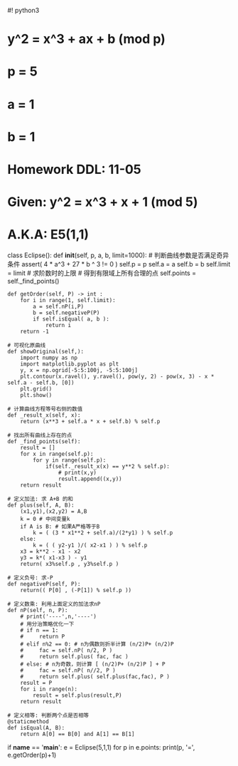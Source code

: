 #! python3

# y^2 = x^3 + ax + b (mod p)
# p = 5
# a = 1
# b = 1

# Homework DDL: 11-05
# Given: y^2 = x^3 + x + 1 (mod 5)
# A.K.A: E5(1,1)

class Eclipse():
    def __init__(self, p, a, b, limit=1000):
        # 判断曲线参数是否满足奇异条件
        assert( 4 * a^3 + 27 * b ^ 3 != 0 )
        self.p = p
        self.a = a
        self.b = b
        self.limit = limit # 求阶数时的上限
        # 得到有限域上所有合理的点
        self.points = self._find_points()
    
    def getOrder(self, P) -> int :
        for i in range(1, self.limit):
            a = self.nP(i,P)
            b = self.negativeP(P)
            if self.isEqual( a, b ):
                return i
        return -1
        
    # 可视化原曲线
    def showOriginal(self,):
        import numpy as np
        import matplotlib.pyplot as plt
        y, x = np.ogrid[-5:5:100j, -5:5:100j]
        plt.contour(x.ravel(), y.ravel(), pow(y, 2) - pow(x, 3) - x * self.a - self.b, [0])
        plt.grid()
        plt.show()

    # 计算曲线方程等号右侧的数值
    def _result_x(self, x):
        return (x**3 + self.a * x + self.b) % self.p

    # 找出所有曲线上存在的点
    def _find_points(self):
        result = []
        for x in range(self.p):
            for y in range(self.p):
                if(self._result_x(x) == y**2 % self.p):
                    # print(x,y)
                    result.append((x,y))
        return result

    # 定义加法: 求 A+B 的和
    def plus(self, A, B):
        (x1,y1),(x2,y2) = A,B
        k = 0 # 中间变量k
        if A is B: # 如果A严格等于B
            k = ( (3 * x1**2 + self.a)/(2*y1) ) % self.p
        else:
            k = ( ( y2-y1 )/( x2-x1 ) ) % self.p
        x3 = k**2 - x1 - x2
        y3 = k*( x1-x3 ) - y1
        return( x3%self.p , y3%self.p )
    
    # 定义负号: 求-P
    def negativeP(self, P):
        return(( P[0] , (-P[1]) % self.p ))

    # 定义数乘: 利用上面定义的加法求nP
    def nP(self, n, P):
        # print('----',n,'----')
        # 用分治策略优化一下
        # if n == 1:
        #     return P
        # elif n%2 == 0: # n为偶数则折半计算 (n/2)P+ (n/2)P
        #     fac = self.nP( n/2, P )
        #     return self.plus( fac, fac )
        # else: # n为奇数，则计算 [ (n/2)P+ (n/2)P ] + P
        #     fac = self.nP( n//2, P )
        #     return self.plus( self.plus(fac,fac), P ) 
        result = P
        for i in range(n):
            result = self.plus(result,P)
        return result
    
    # 定义相等: 判断两个点是否相等
    @staticmethod
    def isEqual(A, B):
        return A[0] == B[0] and A[1] == B[1]


if __name__ == '__main__':
    e = Eclipse(5,1,1)
    for p in e.points:
        print(p, '=', e.getOrder(p)+1)
